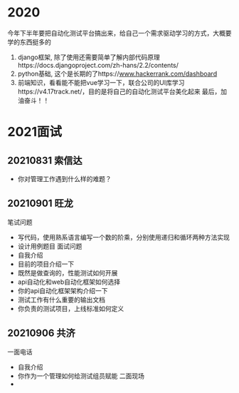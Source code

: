 <!--
 * @Author: joker.zhang
 * @Date: 2020-08-06 08:55:36
 * @LastEditors: joker.zhang
 * @LastEditTime: 2020-08-06 09:05:38
 * @Description: For Automation
-->
# 2020 
今年下半年要把自动化测试平台搞出来，给自己一个需求驱动学习的方式，大概要学的东西挺多的
1. django框架, 除了使用还需要简单了解内部代码原理https://docs.djangoproject.com/zh-hans/2.2/contents/
2. python基础, 这个是长期的了https://www.hackerrank.com/dashboard
3. 前端知识，看看能不能把vue学习一下，联合公司的UI库学习https://v4.17track.net/，目的是将自己的自动化测试平台美化起来
最后，加油奋斗！！

# 2021面试
## 20210831 索信达
* 你对管理工作遇到什么样的难题？

## 20210901 旺龙
笔试问题
* 写代码，使用熟系语言编写一个数的阶乘，分别使用递归和循环两种方法实现
* 设计用例题目
面试问题
* 自我介绍
* 目前的项目介绍一下
* 既然是做查询的，性能测试如何开展
* api自动化和web自动化框架如何选择
* 你的api自动化框架架构介绍一下
* 测试工作有什么重要的输出文档
* 你负责的测试项目，上线标准如何定义

## 20210906 共济
一面电话
* 自我介绍
* 你作为一个管理如何给测试组员赋能
二面现场
* 
